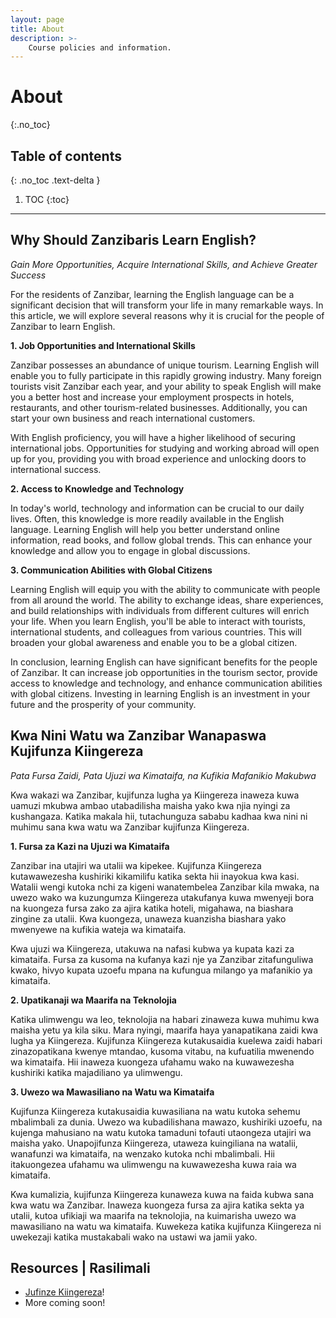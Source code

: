 ```yaml
---
layout: page
title: About
description: >-
    Course policies and information.
---
```


# About
{:.no_toc}

## Table of contents
{: .no_toc .text-delta }

1. TOC
{:toc}

---

## Why Should Zanzibaris Learn English? 

*Gain More Opportunities, Acquire International Skills, and Achieve Greater Success*

For the residents of Zanzibar, learning the English language can be a significant decision that will transform your life in many remarkable ways. In this article, we will explore several reasons why it is crucial for the people of Zanzibar to learn English.

**1. Job Opportunities and International Skills**

Zanzibar possesses an abundance of unique tourism. Learning English will enable you to fully participate in this rapidly growing industry. Many foreign tourists visit Zanzibar each year, and your ability to speak English will make you a better host and increase your employment prospects in hotels, restaurants, and other tourism-related businesses. Additionally, you can start your own business and reach international customers.

With English proficiency, you will have a higher likelihood of securing international jobs. Opportunities for studying and working abroad will open up for you, providing you with broad experience and unlocking doors to international success.

**2. Access to Knowledge and Technology**

In today's world, technology and information can be crucial to our daily lives. Often, this knowledge is more readily available in the English language. Learning English will help you better understand online information, read books, and follow global trends. This can enhance your knowledge and allow you to engage in global discussions.

**3. Communication Abilities with Global Citizens**

Learning English will equip you with the ability to communicate with people from all around the world. The ability to exchange ideas, share experiences, and build relationships with individuals from different cultures will enrich your life. When you learn English, you'll be able to interact with tourists, international students, and colleagues from various countries. This will broaden your global awareness and enable you to be a global citizen.

In conclusion, learning English can have significant benefits for the people of Zanzibar. It can increase job opportunities in the tourism sector, provide access to knowledge and technology, and enhance communication abilities with global citizens. Investing in learning English is an investment in your future and the prosperity of your community.

## Kwa Nini Watu wa Zanzibar Wanapaswa Kujifunza Kiingereza

*Pata Fursa Zaidi, Pata Ujuzi wa Kimataifa, na Kufikia Mafanikio Makubwa*

Kwa wakazi wa Zanzibar, kujifunza lugha ya Kiingereza inaweza kuwa uamuzi mkubwa ambao utabadilisha maisha yako kwa njia nyingi za kushangaza. Katika makala hii, tutachunguza sababu kadhaa kwa nini ni muhimu sana kwa watu wa Zanzibar kujifunza Kiingereza.

**1. Fursa za Kazi na Ujuzi wa Kimataifa**

Zanzibar ina utajiri wa utalii wa kipekee. Kujifunza Kiingereza kutawawezesha kushiriki kikamilifu katika sekta hii inayokua kwa kasi. Watalii wengi kutoka nchi za kigeni wanatembelea Zanzibar kila mwaka, na uwezo wako wa kuzungumza Kiingereza utakufanya kuwa mwenyeji bora na kuongeza fursa zako za ajira katika hoteli, migahawa, na biashara zingine za utalii. Kwa kuongeza, unaweza kuanzisha biashara yako mwenyewe na kufikia wateja wa kimataifa.

Kwa ujuzi wa Kiingereza, utakuwa na nafasi kubwa ya kupata kazi za kimataifa. Fursa za kusoma na kufanya kazi nje ya Zanzibar zitafunguliwa kwako, hivyo kupata uzoefu mpana na kufungua milango ya mafanikio ya kimataifa.

**2. Upatikanaji wa Maarifa na Teknolojia**

Katika ulimwengu wa leo, teknolojia na habari zinaweza kuwa muhimu kwa maisha yetu ya kila siku. Mara nyingi, maarifa haya yanapatikana zaidi kwa lugha ya Kiingereza. Kujifunza Kiingereza kutakusaidia kuelewa zaidi habari zinazopatikana kwenye mtandao, kusoma vitabu, na kufuatilia mwenendo wa kimataifa. Hii inaweza kuongeza ufahamu wako na kuwawezesha kushiriki katika majadiliano ya ulimwengu.

**3. Uwezo wa Mawasiliano na Watu wa Kimataifa**

Kujifunza Kiingereza kutakusaidia kuwasiliana na watu kutoka sehemu mbalimbali za dunia. Uwezo wa kubadilishana mawazo, kushiriki uzoefu, na kujenga mahusiano na watu kutoka tamaduni tofauti utaongeza utajiri wa maisha yako. Unapojifunza Kiingereza, utaweza kuingiliana na watalii, wanafunzi wa kimataifa, na wenzako kutoka nchi mbalimbali. Hii itakuongezea ufahamu wa ulimwengu na kuwawezesha kuwa raia wa kimataifa.

Kwa kumalizia, kujifunza Kiingereza kunaweza kuwa na faida kubwa sana kwa watu wa Zanzibar. Inaweza kuongeza fursa za ajira katika sekta ya utalii, kutoa ufikiaji wa maarifa na teknolojia, na kuimarisha uwezo wa mawasiliano na watu wa kimataifa. Kuwekeza katika kujifunza Kiingereza ni uwekezaji katika mustakabali wako na ustawi wa jamii yako.

## Resources | Rasilimali
- [Jufinze Kiingereza](https://www.youtube.com/playlist?list=PLCMMRIYgA8Z8wv8aryS3c7dJ574A4vVSP)!
- More coming soon!

